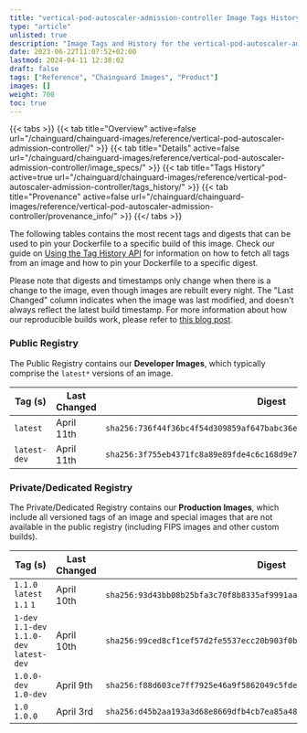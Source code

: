```yaml
---
title: "vertical-pod-autoscaler-admission-controller Image Tags History"
type: "article"
unlisted: true
description: "Image Tags and History for the vertical-pod-autoscaler-admission-controller Chainguard Image"
date: 2023-06-22T11:07:52+02:00
lastmod: 2024-04-11 12:38:02
draft: false
tags: ["Reference", "Chainguard Images", "Product"]
images: []
weight: 700
toc: true
---
```


{{< tabs >}}
{{< tab title="Overview" active=false url="/chainguard/chainguard-images/reference/vertical-pod-autoscaler-admission-controller/" >}}
{{< tab title="Details" active=false url="/chainguard/chainguard-images/reference/vertical-pod-autoscaler-admission-controller/image_specs/" >}}
{{< tab title="Tags History" active=true url="/chainguard/chainguard-images/reference/vertical-pod-autoscaler-admission-controller/tags_history/" >}}
{{< tab title="Provenance" active=false url="/chainguard/chainguard-images/reference/vertical-pod-autoscaler-admission-controller/provenance_info/" >}}
{{</ tabs >}}

The following tables contains the most recent tags and digests that can be used to pin your Dockerfile to a specific build of this image. Check our guide on [Using the Tag History API](/chainguard/chainguard-images/using-the-tag-history-api/) for information on how to fetch all tags from an image and how to pin your Dockerfile to a specific digest.

Please note that digests and timestamps only change when there is a change to the image, even though images are rebuilt every night. The "Last Changed" column indicates when the image was last modified, and doesn't always reflect the latest build timestamp. For more information about how our reproducible builds work, please refer to [this blog post](https://www.chainguard.dev/unchained/reproducing-chainguards-reproducible-image-builds).

### Public Registry
The Public Registry contains our **Developer Images**, which typically comprise the `latest*` versions of an image.

| Tag (s)       | Last Changed | Digest                                                                    |
|---------------|--------------|---------------------------------------------------------------------------|
|  `latest`     | April 11th   | `sha256:736f44f36bc4f54d309859af647babc36e1385bfb26e59467992a026bd0619f4` |
|  `latest-dev` | April 11th   | `sha256:3f755eb4371fc8a89e89fde4c6c168d9e76f1bb5eb94fe187ea73c4047e12add` |


### Private/Dedicated Registry
The Private/Dedicated Registry contains our **Production Images**, which include all versioned tags of an image and special images that are not available in the public registry (including FIPS images and other custom builds).

| Tag (s)                                     | Last Changed | Digest                                                                    |
|---------------------------------------------|--------------|---------------------------------------------------------------------------|
|  `1.1.0` `latest` `1.1` `1`                 | April 10th   | `sha256:93d43bb08b25bfa3c70f8b8335af9991aa926506c22ce3f63018d3790d311291` |
|  `1-dev` `1.1-dev` `1.1.0-dev` `latest-dev` | April 10th   | `sha256:99ced8cf1cef57d2fe5537ecc20b903f0bbbe9831cf178f4f9318032e99e867f` |
|  `1.0.0-dev` `1.0-dev`                      | April 9th    | `sha256:f88d603ce7ff7925e46a9f5862049c5fdef1e67f7e71338c74a321a4650cb91a` |
|  `1.0` `1.0.0`                              | April 3rd    | `sha256:d45b2aa193a3d68e8669dfb4cb7ea85a4839dd27bd030f9c7b05cc643f164351` |

